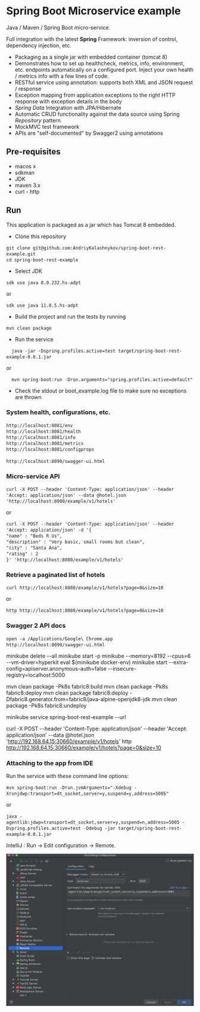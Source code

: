 # Spring Boot Microservice example

Java / Maven / Spring Boot micro-service.

Full integration with the latest **Spring** Framework: inversion of control, dependency injection, etc.
* Packaging as a single jar with embedded container (tomcat 8)
* Demonstrates how to set up healthcheck, metrics, info, environment, etc. endpoints automatically on a configured port. Inject your own health / metrics info with a few lines of code.
* RESTful service using annotation: supports both XML and JSON request / response
* Exception mapping from application exceptions to the right HTTP response with exception details in the body
* *Spring Data* Integration with JPA/Hibernate
* Automatic CRUD functionality against the data source using Spring *Repository* pattern
* MockMVC test framework
* APIs are "self-documented" by Swagger2 using annotations

## Pre-requisites

- macos x
- sdkman
- JDK
- maven 3.x
- curl
      - http

## Run

This application is packaged as a jar which has Tomcat 8 embedded.

* Clone this repository
```
git clone git@github.com:AndriyKalashnykov/spring-boot-rest-example.git
cd spring-boot-rest-example
```
* Select JDK
```
sdk use java 8.0.232.hs-adpt
```
or
```
sdk use java 11.0.5.hs-adpt
```
* Build the project and run the tests by running
```
mvn clean package
```
* Run the service
```
  java -jar -Dspring.profiles.active=test target/spring-boot-rest-example-0.0.1.jar
```        
or
```
  mvn spring-boot:run -Drun.arguments="spring.profiles.active=default"
```
* Check the stdout or boot_example.log file to make sure no exceptions are thrown

### System health, configurations, etc.

```
http://localhost:8081/env
http://localhost:8081/health
http://localhost:8081/info
http://localhost:8081/metrics
http://localhost:8081/configprops

http://localhost:8090/swagger-ui.html
```

### Micro-service API

```
curl -X POST --header 'Content-Type: application/json' --header 'Accept: application/json' --data @hotel.json 'http://localhost:8080/example/v1/hotels'
```
or
```
curl -X POST --header 'Content-Type: application/json' --header 'Accept: application/json' -d '{
"name" : "Beds R Us",
"description" : "Very basic, small rooms but clean",
"city" : "Santa Ana",
"rating" : 2
}' 'http://localhost:8080/example/v1/hotels'
```

### Retrieve a paginated list of hotels

```
curl http://localhost:8080/example/v1/hotels?page=0&size=10
```
or
```
http http://localhost:8080/example/v1/hotels?page=0&size=10
```
### Swagger 2 API docs

```
open -a /Applications/Google\ Chrome.app http://localhost:8090/swagger-ui.html
```

minikube delete --all
minikube start -p minikube --memory=8192 --cpus=6 --vm-driver=hyperkit
eval $(minikube docker-env)
minikube start --extra-config=apiserver.anonymous-auth=false --insecure-registry=localhost:5000
  
mvn clean package -Pk8s fabric8:build
mvn clean package -Pk8s fabric8:deploy
mvn clean package fabric8:deploy -Dfabric8.generator.from=fabric8/java-alpine-openjdk8-jdk
mvn clean package -Pk8s fabric8:undeploy

minikube service spring-boot-rest-example --url

curl -X POST --header 'Content-Type: application/json' --header 'Accept: application/json' --data @hotel.json 'http://192.168.64.15:30660/example/v1/hotels'
http http://192.168.64.15:30660/example/v1/hotels?page=0&size=10


### Attaching to the app from IDE

Run the service with these command line options:

```
mvn spring-boot:run -Drun.jvmArguments="-Xdebug -Xrunjdwp:transport=dt_socket,server=y,suspend=y,address=5005"
```
or
```
java -agentlib:jdwp=transport=dt_socket,server=y,suspend=n,address=5005 -Dspring.profiles.active=test -Ddebug -jar target/spring-boot-rest-example-0.0.1.jar
```

IntelliJ : Run -> Edit configuration -> Remote.

![IntelliJ IDEA](./img/idea-remote.png)
